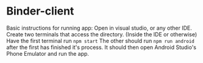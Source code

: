 # Binder-client

Basic instructions for running app:
Open in visual studio, or any other IDE.
Create two terminals that access the directory. (Inside the IDE or otherwise)
Have the first terminal run ```npm start```
The other should run ```npm run android``` after the first has finished it's process.
It should then open Android Studio's Phone Emulator and run the app.
